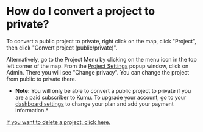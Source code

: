# How do I convert a project to private?

To convert a public project to private, right click on the map, click "Project", then click "Convert project (public/private)".

Alternatively, go to the Project Menu by clicking on the menu icon in the top left corner of the map. From the [Project Settings](/overview/settings.md) popup window, click on Admin. There you will see "Change privacy". You can change the project from public to private there.

* **Note:** You will only be able to convert a public project to private if you are a paid subscriber to Kumu. To upgrade your account, go to your [dashboard settings](https://kumu.io/settings#change-plan) to change your plan and add your payment information.*

[If you want to delete a project, click here.](/faq/how-do-i-delete-a-project.html)
